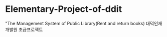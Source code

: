 # Elementary-Project-of-ddit
"The Management System of Public Library(Rent and return books)
대덕인재개발원 초급프로젝트
